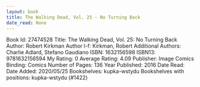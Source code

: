 ```yaml
---
layout: book
title: The Walking Dead, Vol. 25 - No Turning Back
date_read: None
---
```


Book Id: 27474528
Title: The Walking Dead, Vol. 25: No Turning Back
Author: Robert Kirkman
Author l-f: Kirkman, Robert
Additional Authors: Charlie Adlard, Stefano Gaudiano
ISBN: 1632156598
ISBN13: 9781632156594
My Rating: 0
Average Rating: 4.09
Publisher: Image Comics
Binding: Comics
Number of Pages: 136
Year Published: 2016
Date Read: 
Date Added: 2020/05/25
Bookshelves: kupka-wstydu
Bookshelves with positions: kupka-wstydu (#1422)

